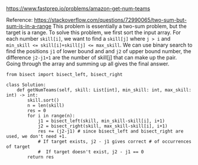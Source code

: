https://www.fastprep.io/problems/amazon-get-num-teams


Reference: https://stackoverflow.com/questions/72990065/two-sum-but-sum-is-in-a-range
This problem is essentially a two-sum problem, but the target is a range.
To solve this problem, we first sort the input array. For each number `skill[i]`, we want to find a `skill[j]` where `j > i` and `min_skill <= skill[i]+skill[j] <= max_skill`. We can use binary search to find the positions `j1` of lower bound and and `j2` of upper bound number, the difference `j2-j1+1` are the number of skill[j] that can make up the pair. Going through the array and summing up all gives the final answer.

```python3
from bisect import bisect_left, bisect_right

class Solution:
    def getNumTeams(self, skill: List[int], min_skill: int, max_skill: int) -> int:
        skill.sort()
        n = len(skill)
        res = 0
        for i in range(n):
            j1 = bisect_left(skill, min_skill-skill[i], i+1)
            j2 = bisect_right(skill, max_skill-skill[i], i+1)
            res += (j2-j1) # since bisect_left and bisect_right are used, we don't need +1.
            # If target exists, j2 - j1 gives correct # of occurrences of target
            #  If target doesn't exist, j2 - j1 == 0
        return res

```

